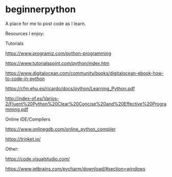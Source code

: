 # beginnerpython
A place for me to post code as I learn.

Resources I enjoy:

Tutorials

https://www.programiz.com/python-programming

https://www.tutorialspoint.com/python/index.htm

https://www.digitalocean.com/community/books/digitalocean-ebook-how-to-code-in-python

https://cfm.ehu.es/ricardo/docs/python/Learning_Python.pdf

http://index-of.es/Varios-2/Fluent%20Python%20Clear%20Concise%20and%20Effective%20Programming.pdf

Online IDE/Compilers

https://www.onlinegdb.com/online_python_compiler

https://trinket.io/

Other:

https://code.visualstudio.com/

https://www.jetbrains.com/pycharm/download/#section=windows
